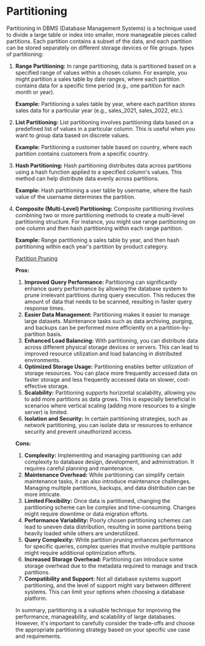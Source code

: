 # Partitioning

Partitioning in DBMS (Database Management Systems) is a technique used to divide a large table or index into smaller, more manageable pieces called partitions. Each partition contains a subset of the data, and each partition can be stored separately on different storage devices or file groups. types of partitioning:

1. **Range Partitioning:**
In range partitioning, data is partitioned based on a specified range of values within a chosen column. For example, you might partition a sales table by date ranges, where each partition contains data for a specific time period (e.g., one partition for each month or year).
    
    **Example:** Partitioning a sales table by year, where each partition stores sales data for a particular year (e.g., sales_2021, sales_2022, etc.).
    
2. **List Partitioning:**
List partitioning involves partitioning data based on a predefined list of values in a particular column. This is useful when you want to group data based on discrete values.
    
    **Example:** Partitioning a customer table based on country, where each partition contains customers from a specific country.
    
3. **Hash Partitioning:**
Hash partitioning distributes data across partitions using a hash function applied to a specified column's values. This method can help distribute data evenly across partitions.
    
    **Example:** Hash partitioning a user table by username, where the hash value of the username determines the partition.
    
4. **Composite (Multi-Level) Partitioning:**
Composite partitioning involves combining two or more partitioning methods to create a multi-level partitioning structure. For instance, you might use range partitioning on one column and then hash partitioning within each range partition.
    
    **Example:** Range partitioning a sales table by year, and then hash partitioning within each year's partition by product category.
    
    [Partition Pruning](Partitioning%20ca051ed2d96c43a8a59752c0652c635f/Partition%20Pruning%20cb1a86d2b9d545fcb9e51b4fc46a8b23.md)
    
    **Pros:**
    
    1. **Improved Query Performance:** Partitioning can significantly enhance query performance by allowing the database system to prune irrelevant partitions during query execution. This reduces the amount of data that needs to be scanned, resulting in faster query response times.
    2. **Easier Data Management:** Partitioning makes it easier to manage large datasets. Maintenance tasks such as data archiving, purging, and backups can be performed more efficiently on a partition-by-partition basis.
    3. **Enhanced Load Balancing:** With partitioning, you can distribute data across different physical storage devices or servers. This can lead to improved resource utilization and load balancing in distributed environments.
    4. **Optimized Storage Usage:** Partitioning enables better utilization of storage resources. You can place more frequently accessed data on faster storage and less frequently accessed data on slower, cost-effective storage.
    5. **Scalability:** Partitioning supports horizontal scalability, allowing you to add more partitions as data grows. This is especially beneficial in scenarios where vertical scaling (adding more resources to a single server) is limited.
    6. **Isolation and Security:** In certain partitioning strategies, such as network partitioning, you can isolate data or resources to enhance security and prevent unauthorized access.
    
    **Cons:**
    
    1. **Complexity:** Implementing and managing partitioning can add complexity to database design, development, and administration. It requires careful planning and maintenance.
    2. **Maintenance Overhead:** While partitioning can simplify certain maintenance tasks, it can also introduce maintenance challenges. Managing multiple partitions, backups, and data distribution can be more intricate.
    3. **Limited Flexibility:** Once data is partitioned, changing the partitioning scheme can be complex and time-consuming. Changes might require downtime or data migration efforts.
    4. **Performance Variability:** Poorly chosen partitioning schemes can lead to uneven data distribution, resulting in some partitions being heavily loaded while others are underutilized.
    5. **Query Complexity:** While partition pruning enhances performance for specific queries, complex queries that involve multiple partitions might require additional optimization efforts.
    6. **Increased Storage Overhead:** Partitioning can introduce some storage overhead due to the metadata required to manage and track partitions.
    7. **Compatibility and Support:** Not all database systems support partitioning, and the level of support might vary between different systems. This can limit your options when choosing a database platform.
    
    In summary, partitioning is a valuable technique for improving the performance, manageability, and scalability of large databases. However, it's important to carefully consider the trade-offs and choose the appropriate partitioning strategy based on your specific use case and requirements.